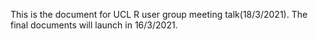 This is the document for UCL R user group meeting talk(18/3/2021). The final documents will launch in 16/3/2021.
